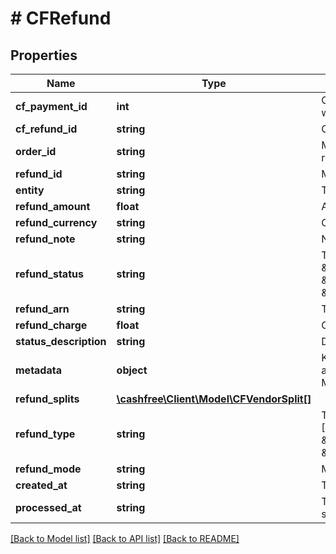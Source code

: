 # # CFRefund

## Properties

Name | Type | Description | Notes
------------ | ------------- | ------------- | -------------
**cf_payment_id** | **int** | Cashfree Payments ID of the payment for which refund is initiated | [optional]
**cf_refund_id** | **string** | Cashfree Payments ID for a refund | [optional]
**order_id** | **string** | Merchant’s order Id of the order for which refund is initiated | [optional]
**refund_id** | **string** | Merchant’s refund ID of the refund | [optional]
**entity** | **string** | Type of object | [optional]
**refund_amount** | **float** | Amount that is refunded | [optional]
**refund_currency** | **string** | Currency of the refund amount | [optional]
**refund_note** | **string** | Note added by merchant for the refund | [optional]
**refund_status** | **string** | This can be one of [\&quot;SUCCESS\&quot;, \&quot;PENDING\&quot;, \&quot;CANCELLED\&quot;, \&quot;ONHOLD\&quot;] | [optional]
**refund_arn** | **string** | The bank reference number for refund | [optional]
**refund_charge** | **float** | Charges in INR for processing refund | [optional]
**status_description** | **string** | Description of refund status | [optional]
**metadata** | **object** | Key-value pair that can be used to store additional information about the entity. Maximum 5 key-value pairs | [optional]
**refund_splits** | [**\cashfree\Client\Model\CFVendorSplit[]**](CFVendorSplit.md) |  | [optional]
**refund_type** | **string** | This can be one of [\&quot;PAYMENT_AUTO_REFUND\&quot;, \&quot;MERCHANT_INITIATED\&quot;, \&quot;UNRECONCILED_AUTO_REFUND\&quot;] | [optional]
**refund_mode** | **string** | Method or speed of processing refund | [optional]
**created_at** | **string** | Time of refund creation | [optional]
**processed_at** | **string** | Time when refund was processed successfully | [optional]

[[Back to Model list]](../../README.md#models) [[Back to API list]](../../README.md#endpoints) [[Back to README]](../../README.md)

